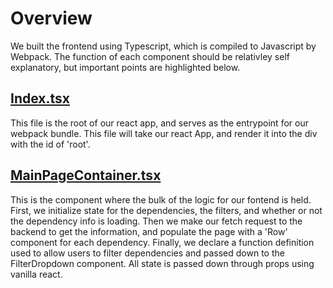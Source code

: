 # Overview

We built the frontend using Typescript, which is compiled to Javascript by Webpack. The function of each component should be relativley self explanatory, but important points are highlighted below.

## [Index.tsx](./index.tsx)

This file is the root of our react app, and serves as the entrypoint for our webpack bundle. This file will take our react App, and render it into the div with the id of 'root'.

## [MainPageContainer.tsx](./MainPageContainer.tsx)

This is the component where the bulk of the logic for our fontend is held. First, we initialize state for the dependencies, the filters, and whether or not the dependency info is loading.
Then we make our fetch request to the backend to get the information, and populate the page with a 'Row' component for each dependency. Finally, we declare a function definition used to allow users to filter dependencies and passed down to the FilterDropdown component. All state is passed down through props using vanilla react.